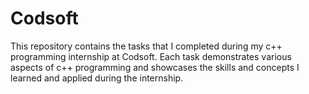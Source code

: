 # Codsoft
This repository contains the tasks that I completed during my c++ programming internship at Codsoft. Each task demonstrates various aspects of c++ programming and showcases the skills and concepts I learned and applied during the internship. 
